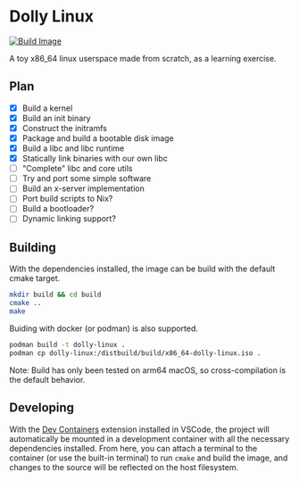 # Dolly Linux

[![Build Image](https://github.com/ryanwebber/dolly-linux/actions/workflows/docker-image.yml/badge.svg)](https://github.com/ryanwebber/dolly-linux/actions/workflows/docker-image.yml)

A toy x86_64 linux userspace made from scratch, as a learning exercise.

## Plan

 - [x] Build a kernel
 - [x] Build an init binary
 - [x] Construct the initramfs
 - [x] Package and build a bootable disk image
 - [x] Build a libc and libc runtime
 - [x] Statically link binaries with our own libc
 - [ ] "Complete" libc and core utils
 - [ ] Try and port some simple software
 - [ ] Build an x-server implementation
 - [ ] Port build scripts to Nix?
 - [ ] Build a bootloader?
 - [ ] Dynamic linking support?

## Building

With the dependencies installed, the image can be build with the default cmake target.

```sh
mkdir build && cd build
cmake ..
make
```

Buiding with docker (or podman) is also supported.

```sh
podman build -t dolly-linux .
podman cp dolly-linux:/distbuild/build/x86_64-dolly-linux.iso .
```

Note: Build has only been tested on arm64 macOS, so cross-compilation is the default behavior.

## Developing

With the [Dev Containers](https://marketplace.visualstudio.com/items?itemName=ms-vscode-remote.remote-containers)
extension installed in VSCode, the project will automatically be mounted in a development container with
all the necessary dependencies installed. From here, you can attach a terminal to the container (or use
the built-in terminal) to run `cmake` and build the image, and changes to the source will be reflected
on the host filesystem.
